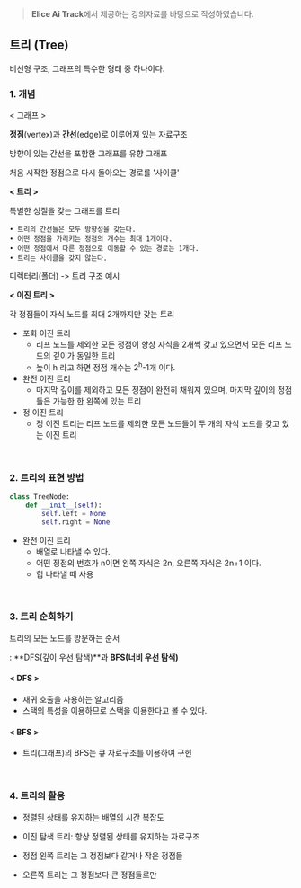 > **Elice Ai Track**에서 제공하는 강의자료를 바탕으로 작성하였습니다.

## 트리 (Tree)

비선형 구조, 그래프의 특수한 형태 중 하나이다.

### 1. 개념

< 그래프 >

**정점**(vertex)과 **간선**(edge)로 이루어져 있는 자료구조

방향이 있는 간선을 포함한 그래프를 유향 그래프

처음 시작한 정점으로 다시 돌아오는 경로를 '사이클'

**< 트리 >**

특별한 성질을 갖는 그래프를 트리

```
• 트리의 간선들은 모두 방향성을 갖는다.
• 어떤 정점을 가리키는 정점의 개수는 최대 1개이다.
• 어떤 정점에서 다른 정점으로 이동할 수 있는 경로는 1개다.
• 트리는 사이클을 갖지 않는다.
```

디렉터리(폴더) -> 트리 구조 예시

**< 이진 트리 >**

각 정점들이 자식 노드를 최대 2개까지만 갖는 트리

- 포화 이진 트리
  - 리프 노드를 제외한 모든 정점이 항상 자식을 2개씩 갖고 있으면서 모든 리프 노드의 깊이가 동일한 트리
  - 높이 h 라고 하면 정점 개수는 2<sup>h</sup>-1개 이다.
- 완전 이진 트리
  - 마지막 깊이를 제외하고 모든 정점이 완전히 채워져 있으며,
    마지막 깊이의 정점들은 가능한 한 왼쪽에 있는 트리
- 정 이진 트리
  - 정 이진 트리는 리프 노드를 제외한 모든 노드들이 두 개의 자식 노드를 갖고 있는 이진 트리

<br>

### 2. 트리의 표현 방법

```py
class TreeNode:
    def __init__(self):
        self.left = None
        self.right = None
```

- 완전 이진 트리
  - 배열로 나타낼 수 있다.
  - 어떤 정점의 번호가 n이면 왼쪽 자식은 2n, 오른쪽 자식은 2n+1 이다.
  - 힙 나타낼 때 사용

<br>

### 3. 트리 순회하기

트리의 모든 노드를 방문하는 순서

: **DFS(깊이 우선 탐색)**과 **BFS(너비 우선 탐색)**

#### < DFS >

- 재귀 호출을 사용하는 알고리즘
- 스택의 특성을 이용하므로 스택을 이용한다고 볼 수 있다.

#### < BFS >

- 트리(그래프)의 BFS는 큐 자료구조를 이용하여 구현

<br>

### 4. 트리의 활용

- 정렬된 상태를 유지하는 배열의 시간 복잡도

- 이진 탐색 트리: 항상 정렬된 상태를 유지하는 자료구조

- 정점 왼쪽 트리는 그 정점보다 같거나 작은 정점들
- 오른쪽 트리는 그 정점보다 큰 정점들로만
